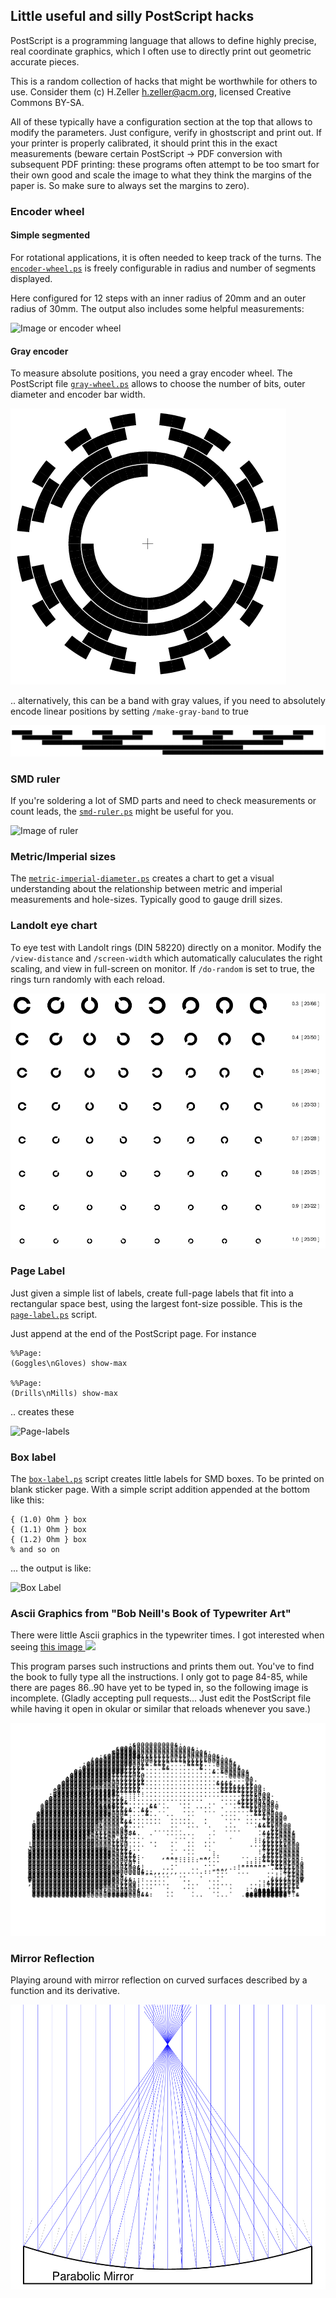 Little useful and silly PostScript hacks
----------------------------------------

PostScript is a programming language that allows to define highly precise, real
coordinate graphics, which I often use to directly print out geometric
accurate pieces.

This is a random collection of hacks that might be worthwhile
for others to use. Consider them (c) H.Zeller <h.zeller@acm.org>,
licensed Creative Commons BY-SA.

All of these typically have a configuration section at the top that allows
to modify the parameters. Just configure, verify in ghostscript and print
out. If your printer is properly calibrated, it should print this in the
exact measurements (beware certain PostScript -> PDF conversion with subsequent
PDF printing: these programs often attempt to be too smart for their own good
and scale the image to what they think the margins of the paper is. So make sure
to always set the margins to zero).

### Encoder wheel

#### Simple segmented
For rotational applications, it is often needed to keep track of the
turns. The [`encoder-wheel.ps`](./encoder-wheel.ps) is freely configurable in
radius and number of segments displayed.

Here configured for 12 steps with an inner radius of 20mm and an outer radius
of 30mm. The output also includes some helpful measurements:

![Image or encoder wheel][wheel-img]

#### Gray encoder

To measure absolute positions, you need a gray encoder wheel. The PostScript
file [`gray-wheel.ps`](./gray-wheel.ps) allows to choose the number of bits,
outer diameter and encoder bar width.

![Gray encoder](./img/gray-wheel.png)

.. alternatively, this can be a band with gray values, if you need to absolutely
encode linear positions by setting `/make-gray-band` to true

![Gray encoder band](./img/gray-band.png)

### SMD ruler
If you're soldering a lot of SMD parts and need to check measurements or
count leads, the [`smd-ruler.ps`](./smd-ruler.ps) might be useful for you.

![Image of ruler][ruler-img]

### Metric/Imperial sizes
The [`metric-imperial-diameter.ps`](./metric-imperial-diameter.ps) creates
a chart to get a visual understanding about the relationship between metric
and imperial measurements and hole-sizes. Typically good to gauge drill sizes.

### Landolt eye chart

To eye test with Landolt rings (DIN 58220) directly on a monitor.
Modify the `/view-distance` and `/screen-width` which automatically
caluculates the right scaling, and view in full-screen on monitor.
If `/do-random` is set to true, the rings turn randomly with each reload.

![Landolt chart](./img/landolt.png)

### Page Label
Just given a simple list of labels, create full-page labels that fit into
a rectangular space best, using the largest font-size possible. This is the
[`page-label.ps`](./page-label.ps) script.

Just append at the end of the PostScript page. For instance

```
%%Page:
(Goggles\nGloves) show-max

%%Page:
(Drills\nMills) show-max
```

.. creates these

![Page-labels][page-label]

### Box label
The [`box-label.ps`](./box-label.ps) script creates little labels for SMD boxes.
To be printed on blank sticker page. With a simple script addition appended
at the bottom like this:

```
{ (1.0) Ohm } box
{ (1.1) Ohm } box
{ (1.2) Ohm } box
% and so on
```

... the output is like:

![Box Label][box-label-img]

### Ascii Graphics from "Bob Neill's Book of Typewriter Art"

There were little Ascii graphics in the typewriter times. I got interested
when seeing
<a href="https://pbs.twimg.com/media/DrgVJYfXQAAgZ2f.jpg">this image
<img src="https://pbs.twimg.com/media/DrgVJYfXQAAgZ2f.jpg" width="128"></a>

This program parses such instructions and prints them out.
You've to find the book to fully type all the instructions. I only got to
page 84-85, while there are pages 86..90 have yet to be typed in, so the
following image is incomplete.
(Gladly accepting pull requests... Just edit the PostScript file while
having it open in okular or similar that reloads whenever you save.)

![ASCII graphics][ascii-graphics]

### Mirror Reflection

Playing around with mirror reflection on curved surfaces described by a function and
its derivative.

![Parabolid reflection][mirror-reflection]

[box-label-img]: ./img/box-label.png
[wheel-img]: ./img/wheel-picture.png
[ruler-img]: ./img/smd-ruler.jpg
[page-label]: ./img/page-label.png
[ascii-graphics]: ./img/ascii-graphics.png
[mirror-reflection]: ./img/mirror-reflection.png
